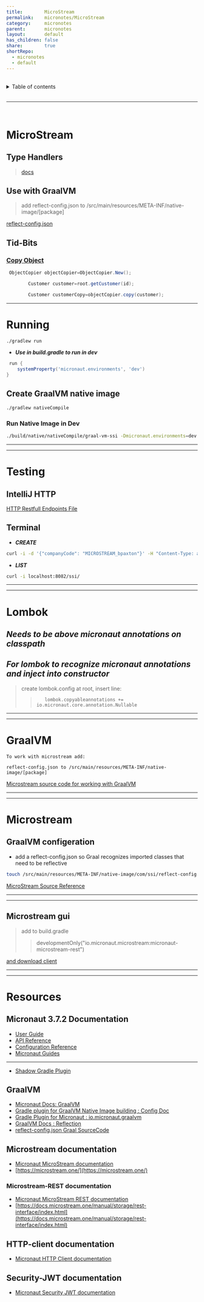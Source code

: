 ```yaml
---
title:        MicroStream
permalink:    micronotes/MicroStream
category:     micronotes
parent:       micronotes
layout:       default
has_children: false
share:        true
shortRepo:
  - micronotes
  - default
---
```



<br/>

<details markdown="block">
<summary>
Table of contents
</summary>
{: .text-delta }
1. TOC
{:toc}
</details>

<br/>

***

<br/>

# MicroStream

## Type Handlers

> [docs](https://docs.microstream.one/manual/storage/addendum/specialized-type-handlers.html)

## Use with GraalVM

> add reflect-config.json to /src/main/resources/META-INF/native-image/[package]

[reflect-config.json](https://gist.github.com/14paxton/d51cc2f493b8d8f4271c0cf55f2aefab)

## Tid-Bits

### [Copy Object](https://docs.microstream.one/manual/storage/storing-data/deep-copy.html)

```java
 ObjectCopier objectCopier=ObjectCopier.New();

        Customer customer=root.getCustomer(id);

        Customer customerCopy=objectCopier.copy(customer);
```

---

# Running

```bash
./gradlew run
```

- ***Use in build.gradle to run in dev***

```groovy
 run {
    systemProperty('micronaut.environments', 'dev')
}
```

## Create GraalVM native image

```bash
./gradlew nativeCompile
```

### Run Native Image in Dev

```bash
./build/native/nativeCompile/graal-vm-ssi -Dmicronaut.environments=dev
```

---

---

# Testing

## IntelliJ HTTP

[HTTP Restfull Endpoints File](rest-api.http)

## Terminal

- ***CREATE***

```bash
curl -i -d '{"companyCode": "MICROSTREAM_bpaxton"}' -H "Content-Type: application/json" -X POST POST http://localhost:8082/ssi
```

- ***LIST***

```bash
curl -i localhost:8082/ssi/
```

---

---

# Lombok

## ***Needs to be above micronaut annotations on classpath***

## ***For lombok to recognize micronaut annotations and inject into constructor***

> create lombok.config at root, insert line:
>
>> ```propeties
>>    lombok.copyableannotations += io.micronaut.core.annotation.Nullable
>> ```


---

---

# GraalVM

`To work with microstream add:`

`reflect-config.json to /src/main/resources/META-INF/native-image/[package]`

[Microstream source code for working with GraalVM](https://github.com/microstream-one/example-graalvm-native/tree/master/graalvm-native/src/main/resources/META-INF/native-image)


---

---

# Microstream

## GraalVM configeration

- add a reflect-config.json so Graal recognizes imported classes that need to be reflective

```bash
touch /src/main/resources/META-INF/native-image/com/ssi/reflect-config.json
```

[MicroStream Source Reference](https://gist.github.com/14paxton/d51cc2f493b8d8f4271c0cf55f2aefab)


---

---

## Microstream gui

> add to build.gradle
>> developmentOnly("io.micronaut.microstream:micronaut-microstream-rest")

[and download client ](https://docs.microstream.one/manual/storage/rest-interface/client-gui.html)


---

---

# Resources

## Micronaut 3.7.2 Documentation

- [User Guide](https://docs.micronaut.io/3.7.2/guide/index.html)
- [API Reference](https://docs.micronaut.io/3.7.2/api/index.html)
- [Configuration Reference](https://docs.micronaut.io/3.7.2/guide/configurationreference.html)
- [Micronaut Guides](https://guides.micronaut.io/index.html)

---

- [Shadow Gradle Plugin](https://plugins.gradle.org/plugin/com.github.johnrengelman.shadow)

## GraalVM

- [Micronaut Docs: GraalVM ](https://docs.micronaut.io/latest/guide/index.html#graal)
- [Gradle plugin for GraalVM Native Image building : Config Doc](https://graalvm.github.io/native-build-tools/0.9.13/gradle-plugin.html#configuration-options)
- [Gradle Plugin for Micronaut : io.micronaut.graalvm](https://plugins.gradle.org/plugin/io.micronaut.graalvm)
- [GraalVM Docs : Reflection](https://www.graalvm.org/22.2/reference-manual/native-image/metadata/)
- [reflect-config.json Graal SourceCode](https://github.com/oracle/graal/blob/master/docs/reference-manual/native-image/Reflection.md)

## Microstream documentation

- [Micronaut MicroStream documentation](https://micronaut-projects.github.io/micronaut-microstream/latest/guide)
- [https://microstream.one/](https://microstream.one/)

### Microstream-REST documentation

- [Micronaut MicroStream REST documentation](https://micronaut-projects.github.io/micronaut-microstream/latest/guide/#rest)
- [https://docs.microstream.one/manual/storage/rest-interface/index.html](https://docs.microstream.one/manual/storage/rest-interface/index.html)

## HTTP-client documentation

- [Micronaut HTTP Client documentation](https://docs.micronaut.io/latest/guide/index.html#httpClient)

## Security-JWT documentation

- [Micronaut Security JWT documentation](https://micronaut-projects.github.io/micronaut-security/latest/guide/index.html)